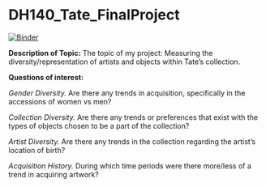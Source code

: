 # DH140_Tate_FinalProject


[![Binder](https://mybinder.org/badge_logo.svg)](https://mybinder.org/v2/gh/samanthamanuel/DH140_Tate_FinalProject/HEAD)

**Description of Topic:**
The topic of my project: Measuring the diversity/representation of artists and objects within Tate’s collection. 


**Questions of interest:**


*Gender Diversity.* Are there any trends in acquisition, specifically in the accessions of women vs men?

*Collection Diversity.* Are there any trends or preferences that exist with the types of objects chosen to be a part of the collection? 

*Artist Diversity.* Are there any trends in the collection regarding the artist’s location of birth? 

*Acquisition History.* During which time periods were there more/less of a trend in acquiring artwork? 
